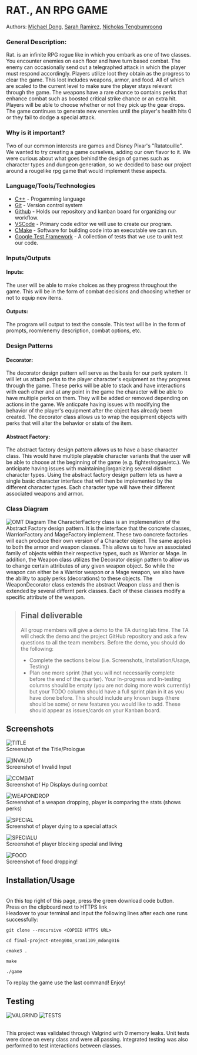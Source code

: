 # RAT., AN RPG GAME

  Authors: [Michael Dong](https://github.com/toothnnail), [Sarah Ramirez](https://github.com/Sarah-Rami27), [Nicholas Tengbumroong](https://github.com/nicholastengbumroong)

 ### General Description:
 >  
  Rat. is an infinite RPG rogue like in which you embark as one of two classes. You encounter enemies on each floor and have turn based combat. The enemy can occasionally send out a telegraphed attack in which the player must respond accordingly. Players utilize loot they obtain as the progress to clear the game. This loot includes weapons, armor, and food. All of which are scaled to the current level to make sure the player stays relevant through the game. The weapons have a rare chance to contains perks that enhance combat such as boosted critical strike chance or an extra hit. Players will be able to choose whether or not they pick up the gear drops. The game continues to generate new enemies until the player's health hits 0 or they fail to dodge a special attack.
 > 
 ### Why is it important?
  Two of our common interests are games and Disney Pixar's "Ratatouille". We wanted to try creating a game ourselves, adding our own flavor to it. We were curious about what goes behind the design of games such as character types and dungeon generation, so we decided to base our project around a rougelike rpg game that would implement these aspects. 
 > 
 ### Language/Tools/Technologies
  * [C++](https://www.cplusplus.com/) - Progamming language
  * [Git](https://git-scm.com/) - Version control system 
  * [Github](https://github.com/) - Holds our repository and kanban board for organizing our workflow. 
  * [VSCode](https://code.visualstudio.com/) - Primary code editor we will use to create our program.
  * [CMake](https://cmake.org/) - Software for building code into an executable we can run. 
  * [Google Test Framework](https://github.com/google/googletest) - A collection of tests that we use to unit test our code. 
 
 ### Inputs/Outputs
  #### Inputs: 
   The user will be able to make choices as they progress throughout the game. This will be in the form of combat decisions and choosing whether or not to equip new items.  
  #### Outputs: 
   The program will output to text the console. This text will be in the form of prompts, room/enemy description, combat options, etc.  
 
 ### Design Patterns
  #### Decorator: 
  The decorator design pattern will serve as the basis for our perk system. It will let us attach perks to the player character's equipment as they progress through the game. These perks will be able to stack and have interactions with each other and at any point in the game the character will be able to have multiple perks on them. They will be added or removed depending on actions in the game. We anticpate having issues with modifying the behavior of the player's equipment after the object has already been created. The decorator class allows us to wrap the equipment objects with perks that will alter the behavior or stats of the item.
  #### Abstract Factory:
  The abstract factory design pattern allows us to have a base character class. This would have multiple playable character variants that the user will be able to choose at the beginning of the game (e.g. fighter/rogue/etc.). We anticipate having issues with maintaining/organizing several distinct character types. Using the abstract factory design pattern lets us have a single basic character interface that will then be implemented by the different character types. Each character type will have their different associated weapons and armor.
 
### Class Diagram
![OMT Diagram](https://github.com/cs100/final-project-nteng004_srami109_mdong016/blob/master/DesignDocuments/OmtV6.png)
The CharacterFactory class is an implemenation of the Abstract Factory design pattern. It is the interface that the concrete classes, WarriorFactory and MageFactory implement. These two concrete factories will each produce their own version of a Character object. The same applies to both the armor and weapon classes. This allows us to have an associated family of objects within their respective types, such as Warrior or Mage.
In addition, the Weapon class utilizes the Decorator design pattern to allow us to change certain attributes of any given weapon object. So while the weapon can either be a Warrior weapon or a Mage weapon, we also have the ability to apply perks (decorations) to these objects. The WeaponDecorator class extends the abstract Weapon class and then is extended by several differnt perk classes. Each of these classes modify a specific attribute of the weapon. 
 


 > ## Final deliverable
 > All group members will give a demo to the TA during lab time. The TA will check the demo and the project GitHub repository and ask a few questions to all the team members. 
 > Before the demo, you should do the following:
 > * Complete the sections below (i.e. Screenshots, Installation/Usage, Testing)
 > * Plan one more sprint (that you will not necessarily complete before the end of the quarter). Your In-progress and In-testing columns should be empty (you are not doing more work currently) but your TODO column should have a full sprint plan in it as you have done before. This should include any known bugs (there should be some) or new features you would like to add. These should appear as issues/cards on your Kanban board. 
 
 ## Screenshots
 ![TITLE](https://github.com/cs100/final-project-nteng004_srami109_mdong016/blob/master/Screenshots/title.png)
 <br /> Screenshot of the Title/Prologue
 
 ![INVALID](https://github.com/cs100/final-project-nteng004_srami109_mdong016/blob/master/Screenshots/invalidInput.png)
 <br /> Screenshot of Invalid Input
 
 ![COMBAT](https://github.com/cs100/final-project-nteng004_srami109_mdong016/blob/master/Screenshots/combatHealth.png)
 <br /> Screenshot of Hp Displays during combat
 
 ![WEAPONDROP](https://github.com/cs100/final-project-nteng004_srami109_mdong016/blob/master/Screenshots/WeaponDropComparison.png)
 <br /> Screenshot of a weapon dropping, player is comparing the stats (shows perks)
 
 ![SPECIAL](https://github.com/cs100/final-project-nteng004_srami109_mdong016/blob/master/Screenshots/unblockedSpecial.png)
 <br /> Screenshot of player dying to a special attack
 
 ![SPECIALU](https://github.com/cs100/final-project-nteng004_srami109_mdong016/blob/master/Screenshots/blockedSpecial.png)
 <br /> Screenshot of player blocking special and living
 
 ![FOOD](https://github.com/cs100/final-project-nteng004_srami109_mdong016/blob/master/Screenshots/food.png)
 <br /> Screenshot of food dropping!
 
 ## Installation/Usage
 <br /> On this top right of this page, press the green download code button.
 <br /> Press on the clipboard next to HTTPS link
 <br /> Headover to your terminal and input the following lines after each one runs successfully:
  ```
  git clone --recursive <COPIED HTTPS URL>
  
  cd final-project-nteng004_srami109_mdong016
  
  cmake3 .
  
  make
  
  ./game
  ```
 To replay the game use the last command! Enjoy!
 ## Testing
 
 ![VALGRIND](https://github.com/cs100/final-project-nteng004_srami109_mdong016/blob/master/Screenshots/valgrind.png)
 ![TESTS](https://github.com/cs100/final-project-nteng004_srami109_mdong016/blob/master/Screenshots/tests.png)
 
 <br /> This project was validated through Valgrind with 0 memory leaks. Unit tests were done on every class and were all passing. Integrated testing was also performed to test interactions between classes. 
 
